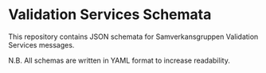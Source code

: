 # Validation Services  Schemata

This repository contains JSON schemata for Samverkansgruppen Validation Services messages.

N.B. All schemas are written in YAML format to increase readability.
